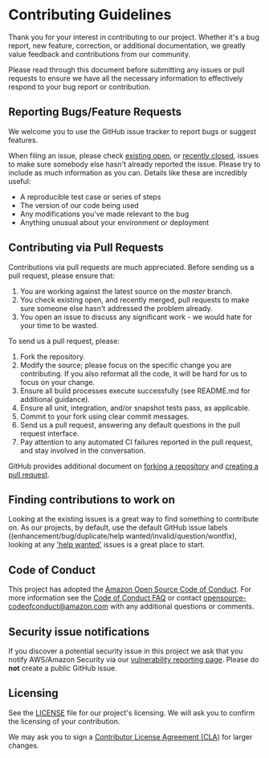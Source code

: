 # Contributing Guidelines

Thank you for your interest in contributing to our project. Whether it's a bug report, new feature, correction, or additional
documentation, we greatly value feedback and contributions from our community.

Please read through this document before submitting any issues or pull requests to ensure we have all the necessary
information to effectively respond to your bug report or contribution.


## Reporting Bugs/Feature Requests

We welcome you to use the GitHub issue tracker to report bugs or suggest features.

When filing an issue, please check [existing open](https://github.com/awslabs/aws-compute-forensics-solution/issues), or [recently closed](https://github.com/awslabs/aws-compute-forensics-solution/issues?utf8=%E2%9C%93&q=is%3Aissue%20is%3Aclosed%20), issues to make sure somebody else hasn't already
reported the issue. Please try to include as much information as you can. Details like these are incredibly useful:

* A reproducible test case or series of steps
* The version of our code being used
* Any modifications you've made relevant to the bug
* Anything unusual about your environment or deployment


## Contributing via Pull Requests
Contributions via pull requests are much appreciated. Before sending us a pull request, please ensure that:

1. You are working against the latest source on the *master* branch.
2. You check existing open, and recently merged, pull requests to make sure someone else hasn't addressed the problem already.
3. You open an issue to discuss any significant work - we would hate for your time to be wasted.

To send us a pull request, please:

1. Fork the repository.
2. Modify the source; please focus on the specific change you are contributing. If you also reformat all the code, it will be hard for us to focus on your change.
3. Ensure all build processes execute successfully (see README.md for additional guidance).
4. Ensure all unit, integration, and/or snapshot tests pass, as applicable.
5. Commit to your fork using clear commit messages.
6. Send us a pull request, answering any default questions in the pull request interface.
7. Pay attention to any automated CI failures reported in the pull request, and stay involved in the conversation.

GitHub provides additional document on [forking a repository](https://help.github.com/articles/fork-a-repo/) and
[creating a pull request](https://help.github.com/articles/creating-a-pull-request/).


## Finding contributions to work on
Looking at the existing issues is a great way to find something to contribute on. As our projects, by default, use the default GitHub issue labels ((enhancement/bug/duplicate/help wanted/invalid/question/wontfix), looking at any ['help wanted'](https://github.com/awslabs/aws-compute-forensics-solution/labels/help%20wanted) issues is a great place to start.


## Code of Conduct
This project has adopted the [Amazon Open Source Code of Conduct](https://aws.github.io/code-of-conduct).
For more information see the [Code of Conduct FAQ](https://aws.github.io/code-of-conduct-faq) or contact
opensource-codeofconduct@amazon.com with any additional questions or comments.


## Security issue notifications
If you discover a potential security issue in this project we ask that you notify AWS/Amazon Security via our [vulnerability reporting page](http://aws.amazon.com/security/vulnerability-reporting/). Please do **not** create a public GitHub issue.


## Licensing

See the [LICENSE](https://github.com/awslabs/aws-compute-forensics-solution/blob/master/LICENSE) file for our project's licensing. We will ask you to confirm the licensing of your contribution.

We may ask you to sign a [Contributor License Agreement (CLA)](http://en.wikipedia.org/wiki/Contributor_License_Agreement) for larger changes.
